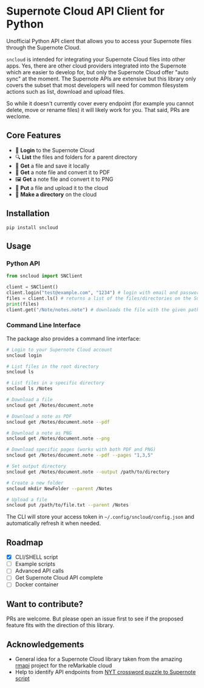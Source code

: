 # Supernote Cloud API Client for Python

Unofficial Python API client that allows you to access your Supernote files through the Supernote Cloud.

`sncloud` is intended for integrating your Supernote Cloud files into other apps. Yes, there are other cloud providers integrated into the Supernote which are easier to develop for, but only the Supernote Cloud offer "auto sync" at the moment. The Supernote APIs are extensive but this library only covers the subset that most developers will need for common filesystem actions such as list, download and upload files.

So while it doesn't currently cover every endpoint (for example you cannot delete, move or rename files) it will likely work for you. That said, PRs are weclome.

## Core Features

- 🔑 **Login** to the Supernote Cloud
- 🔍 **List** the files and folders for a parent directory
- 💾 **Get** a file and save it locally
- 📄 **Get** a note file and convert it to PDF
- 🖼 **Get** a note file and convert it to PNG
- 🔼 **Put** a file and upload it to the cloud
- 📂 **Make a directory** on the cloud

## Installation

`pip install sncloud`

## Usage

### Python API

```python
from sncloud import SNClient

client = SNClient()
client.login("test@example.com", "1234") # login with email and password
files = client.ls() # returns a list of the files/directories on the Supernote
print(files)
client.get("/Note/notes.note") # downloads the file with the given path
```

### Command Line Interface

The package also provides a command line interface:

```bash
# Login to your Supernote Cloud account
sncloud login

# List files in the root directory
sncloud ls

# List files in a specific directory
sncloud ls /Notes

# Download a file
sncloud get /Notes/document.note

# Download a note as PDF
sncloud get /Notes/document.note --pdf

# Download a note as PNG
sncloud get /Notes/document.note --png

# Download specific pages (works with both PDF and PNG)
sncloud get /Notes/document.note --pdf --pages "1,3,5"

# Set output directory
sncloud get /Notes/document.note --output /path/to/directory

# Create a new folder
sncloud mkdir NewFolder --parent /Notes

# Upload a file
sncloud put /path/to/file.txt --parent /Notes
```

The CLI will store your access token in `~/.config/sncloud/config.json` and automatically refresh it when needed.

## Roadmap

- [x] CLI/SHELL script
- [ ] Example scripts
- [ ] Advanced API calls
- [ ] Get Supernote Cloud API complete
- [ ] Docker container

## Want to contribute?

PRs are welcome. But please open an issue first to see if the proposed feature fits with the direction of this library.

## Acknowledgements

- General idea for a Supernote Cloud library taken from the amazing [rmapi](https://github.com/juruen/rmapi) project for the reMarkable cloud
- Help to identify API endpoints from [NYT crossword puzzle to Supernote script](https://github.com/bwhitman/supernote-cloud-python)
